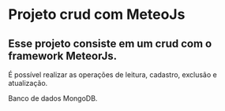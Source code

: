 # Projeto crud com MeteoJs

## Esse projeto consiste em um crud com o framework MeteorJs.

<p>É possível realizar as operações de leitura, cadastro, exclusão e atualização.</p>
<p>Banco de dados MongoDB.</p>
